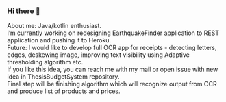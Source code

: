 ### Hi there 👋
About me: Java/kotlin enthusiast.<br>
I’m currently working on redesigning EarthquakeFinder application to REST application and pushing it to Heroku. <br>
Future: I would like to develop full OCR app for receipts - detecting letters, edges, deskewing image, improving text visibility using Adaptive thresholding algorithm etc.<br> If you like this idea, you can reach me with my mail or open issue with new idea in ThesisBudgetSystem repository. <br>
Final step will be finishing algorithm which will recognize output from OCR and produce list of products and prices.

<!--
**piotrpiedel/piotrpiedel** is a ✨ _special_ ✨ repository because its `README.md` (this file) appears on your GitHub profile.

Here are some ideas to get you started:

- 🔭 I’m currently working on ...
- 🌱 I’m currently learning ...
- 👯 I’m looking to collaborate on ...
- 🤔 I’m looking for help with ...
- 💬 Ask me about ...
- 📫 How to reach me: ...
- 😄 Pronouns: ...
- ⚡ Fun fact: ...
-->

